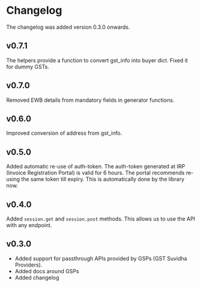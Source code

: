 # Changelog

The changelog was added version 0.3.0 onwards.

## v0.7.1

The helpers provide a function to convert gst_info into buyer dict. Fixed it for dummy GSTs.

## v0.7.0

Removed EWB details from mandatory fields in generator functions.

## v0.6.0

Improved conversion of address from gst_info.

## v0.5.0

Added automatic re-use of auth-token. The auth-token generated at IRP (Invoice Registration Portal) is valid for 6 hours. The portal recommends re-using the same token till expiry. This is automatically done by the library now.

## v0.4.0

Added `session.get` and `session.post` methods. This allows us to use the API with any endpoint.

## v0.3.0

- Added support for passthrough APIs provided by GSPs (GST Suvidha Providers).
- Added docs around GSPs
- Added changelog
